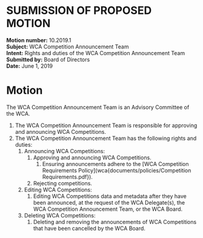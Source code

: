 # SUBMISSION OF PROPOSED MOTION

**Motion number:** 10.2019.1  
**Subject:** WCA Competition Announcement Team  
**Intent:** Rights and duties of the WCA Competition Announcement Team  
**Submitted by:** Board of Directors  
**Date:** June 1, 2019  

# Motion

The WCA Competition Announcement Team is an Advisory Committee of the WCA.

1. The WCA Competition Announcement Team is responsible for approving and announcing WCA Competitions.
2. The WCA Competition Announcement Team has the following rights and duties:
   1. Announcing WCA Competitions:
      1. Approving and announcing WCA Competitions.
         1. Ensuring announcements adhere to the [WCA Competition Requirements Policy](wca{documents/policies/Competition Requirements.pdf}).
      2. Rejecting competitions.
   2. Editing WCA Competitions:
      1. Editing WCA Competitions data and metadata after they have been announced, at the request of the WCA Delegate(s), the WCA Competition Announcement Team, or the WCA Board.
   3. Deleting WCA Competitions:
      1. Deleting and removing the announcements of WCA Competitions that have been cancelled by the WCA Board.
